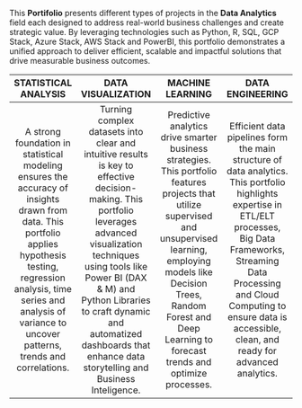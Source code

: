 This **Portifolio** presents different types of projects in the **Data Analytics** field each designed to address real-world business challenges and create strategic value. By leveraging technologies such as Python, R, SQL, GCP Stack, Azure Stack, AWS Stack and PowerBI, this portfolio demonstrates a unified approach to deliver efficient, scalable and impactful solutions that drive measurable business outcomes.

| STATISTICAL ANALYSIS | DATA VISUALIZATION | MACHINE LEARNING  | DATA ENGINEERING |
| :---: | :---: | :---: | :---: |
| A strong foundation in statistical modeling ensures the accuracy of insights drawn from data. This portfolio applies hypothesis testing, regression analysis, time series and analysis of variance to uncover patterns, trends and correlations.  | Turning complex datasets into clear and intuitive results is key to effective decision-making. This portfolio leverages advanced visualization techniques using tools like Power BI (DAX & M) and Python Libraries to craft dynamic and automatized dashboards that enhance data storytelling and Business Inteligence. | Predictive analytics drive smarter business strategies. This portfolio features projects that utilize supervised and unsupervised learning, employing models like Decision Trees, Random Forest and Deep Learning to forecast trends and optimize processes. | Efficient data pipelines form the main structure of data analytics. This portfolio highlights expertise in ETL/ELT processes, Big Data Frameworks, Streaming Data Processing and Cloud Computing to ensure data is accessible, clean, and ready for advanced analytics. |


